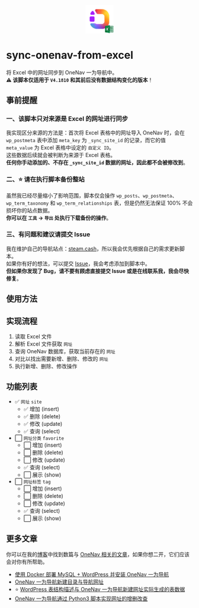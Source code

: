 <div align="center">
    <img src=https://raw.githubusercontent.com/senjianlu/sync-onenav-from-excel/master/logo.png width=15%/>
</div>

# sync-onenav-from-excel
将 Excel 中的网址同步到 OneNav 一为导航中。  
**⚠️ 该脚本仅适用于 `V4.1810` 和其前后没有数据结构变化的版本**！

## 事前提醒
### 一、该脚本只对来源是 Excel 的网址进行同步
我实现区分来源的方法是：首次将 Excel 表格中的网址导入 OneNav 时，会在 `wp_postmeta` 表中添加 `meta_key` 为 `_sync_site_id` 的记录，而它的值 `meta_value` 为 Excel 表格中设定的 `自定义 ID`。  
这些数据后续就会被判断为来源于 Excel 表格。  
**任何你手动添加的、不存在 `_sync_site_id` 数据的网址，因此都不会被修改到**。  

### 二、⭐ 请在执行脚本备份整站
虽然我已经尽量缩小了影响范围，脚本仅会操作 `wp_posts`、`wp_postmeta`、`wp_term_taxonomy` 和 `wp_term_relationships` 表，但是仍然无法保证 100% 不会损坏你的站点数据。  
**你可以在 `工具` -> `导出` 处执行下载备份的操作**。  

### 三、有问题和建议请提交 Issue
我在维护自己的导航站点：[steam.cash](https://steam.cash)，所以我会优先根据自己的需求更新脚本。  
如果你有好的想法，可以提交 [Issue](https://github.com/senjianlu/sync-onenav-from-excel/issues)，我会考虑添加到脚本中。  
**但如果你发现了 Bug，请不要有顾虑直接提交 Issue 或是在线联系我，我会尽快修复**。

## 使用方法

## 实现流程
1. 读取 Excel 文件
2. 解析 Excel 文件获取 `网址`
3. 查询 OneNav 数据库，获取当前存在的 `网址`
4. 对比以找出需要新增、删除、修改的 `网址`
5. 执行新增、删除、修改操作

## 功能列表
- ✅ `网址` `site`  
    - ✅ 增加 (insert)  
    - ✅ 删除 (delete)  
    - ✅ 修改 (update)  
    - ✅ 查询 (select)  
- ⬜ `网址分类` `favorite`  
    - ⬜ 增加 (insert)
    - ⬜ 删除 (delete)
    - ⬜ 修改 (update)
    - ✅ 查询 (select)
    - ⬜ 展示 (show)
- ⬜ `网址标签` `tag`  
    - ⬜ 增加 (insert)
    - ⬜ 删除 (delete)
    - ⬜ 修改 (update)
    - ✅ 查询 (select)
    - ⬜ 展示 (show)


## 更多文章
你可以在我的[博客](https://senjianlu.com)中找到数篇与 [OneNav 相关的文章](https://senjianlu.com/tags/steam-cash/)，如果你想二开，它们应该会对你有所帮助。
- [使用 Docker 部署 MySQL + WordPress 并安装 OneNav 一为导航](https://senjianlu.com/2024/10/10/docker_mysql_wordpress_onenav/)
- [OneNav 一为导航新建目录与导航网址](https://senjianlu.com/2024/10/11/wordpress_onenav_add_link/)
- ⭐ [WordPress 表结构描述与 OneNav 一为导航新建网址实际生成的表数据](https://senjianlu.com/2024/10/12/wordpress_data_modeler_onenav/)
- [OneNav 一为导航通过 Python3 脚本实现网址的增删改查](https://senjianlu.com/2024/10/12/onenav_python3_site_crud/)